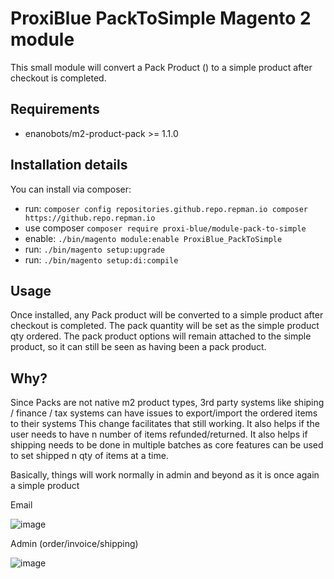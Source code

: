 # ProxiBlue PackToSimple Magento 2 module

This small module will convert a Pack Product () to a simple product after checkout is completed.

## Requirements

* enanobots/m2-product-pack >= 1.1.0

## Installation details

You can install via composer:

* run: `composer config repositories.github.repo.repman.io composer https://github.repo.repman.io`
* use composer `composer require proxi-blue/module-pack-to-simple`
* enable: `./bin/magento module:enable ProxiBlue_PackToSimple`
* run: `./bin/magento setup:upgrade`
* run: `./bin/magento setup:di:compile`

## Usage

Once installed, any Pack product will be converted to a simple product after checkout is completed.
The pack quantity will be set as the simple product qty ordered.
The pack product options will remain attached to the simple product, so it can still be seen as having been a pack product.

## Why?

Since Packs are not native m2 product types, 3rd party systems like shiping / finance / tax systems can have issues to export/import the ordered items to their systems
This change facilitates that still working.
It also helps if the user needs to have n number of items refunded/returned.
It also helps if shipping needs to be done in multiple batches as core features can be used to set shipped n qty of items at a time.

Basically, things will work normally in admin and beyond as it is once again a simple product

Email

![image](https://github.com/ProxiBlue/m2-pack-to-simple/assets/4994260/ca670189-46bd-4dc1-95da-5ae57db2c02e)

Admin (order/invoice/shipping)

![image](https://github.com/ProxiBlue/m2-pack-to-simple/assets/4994260/07bf9273-89d1-4fba-854f-d5dab5599f46)


